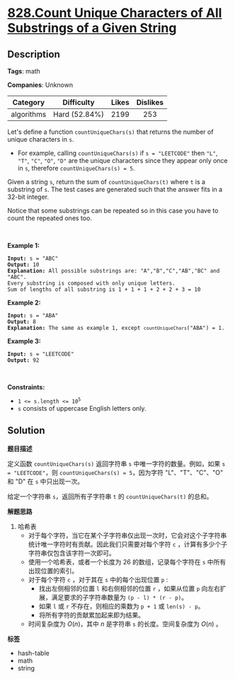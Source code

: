 # [828.Count Unique Characters of All Substrings of a Given String](https://leetcode.com/problems/count-unique-characters-of-all-substrings-of-a-given-string/description/)

## Description

**Tags**: math

**Companies**: Unknown

|  Category  |  Difficulty   | Likes | Dislikes |
| :--------: | :-----------: | :---: | :------: |
| algorithms | Hard (52.84%) | 2199  |   253    |

<p>Let&#39;s define a function <code>countUniqueChars(s)</code> that returns the number of unique characters in&nbsp;<code>s</code>.</p>
<ul>
  <li>For example, calling <code>countUniqueChars(s)</code> if <code>s = &quot;LEETCODE&quot;</code> then <code>&quot;L&quot;</code>, <code>&quot;T&quot;</code>, <code>&quot;C&quot;</code>, <code>&quot;O&quot;</code>, <code>&quot;D&quot;</code> are the unique characters since they appear only once in <code>s</code>, therefore <code>countUniqueChars(s) = 5</code>.</li>
</ul>
<p>Given a string <code>s</code>, return the sum of <code>countUniqueChars(t)</code> where <code>t</code> is a substring of <code>s</code>. The test cases are generated such that the answer fits in a 32-bit integer.</p>
<p>Notice that some substrings can be repeated so in this case you have to count the repeated ones too.</p>
<p>&nbsp;</p>
<p><strong class="example">Example 1:</strong></p>
<pre><code><strong>Input:</strong> s = &quot;ABC&quot;
<strong>Output:</strong> 10
<strong>Explanation: </strong>All possible substrings are: &quot;A&quot;,&quot;B&quot;,&quot;C&quot;,&quot;AB&quot;,&quot;BC&quot; and &quot;ABC&quot;.
Every substring is composed with only unique letters.
Sum of lengths of all substring is 1 + 1 + 1 + 2 + 2 + 3 = 10</code></pre>
<p><strong class="example">Example 2:</strong></p>
<pre><code><strong>Input:</strong> s = &quot;ABA&quot;
<strong>Output:</strong> 8
<strong>Explanation: </strong>The same as example 1, except <code>countUniqueChars</code>(&quot;ABA&quot;) = 1.</code></pre>
<p><strong class="example">Example 3:</strong></p>
<pre><code><strong>Input:</strong> s = &quot;LEETCODE&quot;
<strong>Output:</strong> 92</code></pre>
<p>&nbsp;</p>
<p><strong>Constraints:</strong></p>
<ul>
  <li><code>1 &lt;= s.length &lt;= 10<sup>5</sup></code></li>
  <li><code>s</code> consists of uppercase English letters only.</li>
</ul>

## Solution

**题目描述**

定义函数 `countUniqueChars(s)` 返回字符串 `s` 中唯一字符的数量。例如，如果 `s = "LEETCODE"`，则 `countUniqueChars(s) = 5`，因为字符 "L"、"T"、"C"、"O" 和 "D" 在 `s` 中只出现一次。

给定一个字符串 `s`，返回所有子字符串 `t` 的 `countUniqueChars(t)` 的总和。

**解题思路**

1. 哈希表
   - 对于每个字符，当它在某个子字符串仅出现一次时，它会对这个子字符串统计唯一字符时有贡献。因此我们只需要对每个字符 `c` ，计算有多少个子字符串仅包含该字符一次即可。
   - 使用一个哈希表，或者一个长度为 26 的数组，记录每个字符在 `s` 中所有出现位置的索引。
   - 对于每个字符 `c` ，对于其在 `s` 中的每个出现位置 `p` :
     - 找出左侧相邻的位置 `l` 和右侧相邻的位置 `r` ，如果从位置 `p` 向左右扩展，满足要求的子字符串数量为 `(p - l) * (r - p)`。
     - 如果 `l` 或 `r` 不存在，则相应的乘数为 `p + 1` 或 `len(s) - p`。
     - 将所有字符的贡献累加起来即为结果。
   - 时间复杂度为 $O(n)$，其中 $n$ 是字符串 `s` 的长度。空间复杂度为 $O(n)$ 。

**标签**

- hash-table
- math
- string
